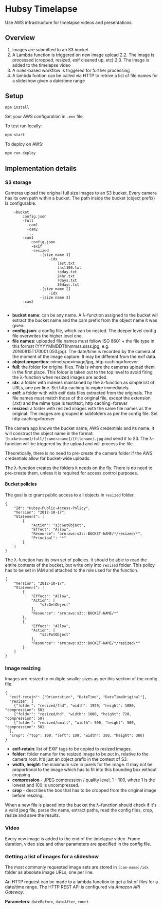# Hubsy Timelapse

Use AWS infrastructure for timelapse videos and presentations.

## Overview

1. Images are submitted to an S3 bucket.
2. A Lambda function is triggered on new image upload
2.2. The image is processed (cropped, resized, exif cleaned up, etc)
2.3. The image is added to the timelapse video
3. A rules-based workflow is triggered for further processing
4. A lambda funtion can be called via HTTP to retrive a list of file names for a slideshow given a date/time range

## Setup

```bash
npm install
```
Set your AWS configuration in `.env` file.

To test run locally:
```bash
npm start
```

To deploy on AWS:
```bash
npm run deploy
```


## Implementation details

### S3 storage

Cameras upload the original full size images to an S3 bucket. Every camera has its own path within a bucket. The path inside the bucket (object prefix) is configurable.

```
    -bucket
        config.json
        -full
          -cam1
          -cam2
          ...
        -cam1
            config.json
            -exif
            -resized
                -[size name 1]
                    -idx
                        last.txt
                        last100.txt
                        today.txt
                        24hr.txt
                        7days.txt
                        30days.txt
                -[size name 2]
                    -idx
                -[size name 3]
        -cam2
        ...
```

* **bucket name**: can be any name. A λ-function assigned to the bucket will extract the bucket name and the cam prefix from the object name it was given.
* **config.json**: a config file, which can be nested. The deeper level config file overwrites the higher level one.
* **file names**: uploaded file names must follow ISO 8601 + the file type in this format (YYYYMMDDThhmmss.ssss.jpg, e.g. 20160815T170001.050.jpg). The date/time is recorded by the camera at the moment of the image capture. It may be different from the exif data.
* **object properties**: mimetype=image/jpg, http caching=forever
* **full**: the folder for original files. This is where the cameras upload them in the first place. This folder is taken out to the top level to avoid firing the λ-function when resized images are added.
* **idx**: a folder with indexes maintained by the λ-function as simple list of URLs, one per line. Set http caching to expire immediately.
* **exif**: a folder with with exif data files extracted from the originals. The file names must match those of the original file, except the extension (.txt) and the mime type is text/text, http caching=forever
* **resized**: a folder with resized images with the same file names as the original. The images are grouped in subfolders as per the config file. Set http caching=forever

The camera app knows the bucket name, AWS credentials and its name. It will construct the object name in the format: `[bucketname]/full/[cameraname]/[filename].jpg` and send it to S3. The λ-function will be triggered by the upload and will process the file.

Theoretically, there is no need to pre-create the camera folder if the AWS credentials allow for bucket-wide uploads.

The λ-function creates the folders it needs on the fly. There is no need to pre-create them, unless it is required for access control purposes.

#### Bucket policies

The goal is to grant public access to all objects in `resized` folder.

```
{
	"Id": "Hubsy-Public-Access-Policy",
	"Version": "2012-10-17",
	"Statement": [
		{
			"Action": "s3:GetObject",
			"Effect": "Allow",
			"Resource": "arn:aws:s3:::BUCKET-NAME/*/resized/*",
			"Principal": "*"
		}
	]
}
```

The λ-function has its own set of policies. It should be able to read the entire contents of the bucket, but write only into `resized` folder. This policy has to be set in IAM and attached to the role used for the function.

```
{
    "Version": "2012-10-17",
    "Statement": [
        {
            "Effect": "Allow",
            "Action": [
                "s3:GetObject"
            ],
            "Resource": "arn:aws:s3:::BUCKET-NAME/*"
        },
        {
            "Effect": "Allow",
            "Action": [
                "s3:PutObject"
            ],
            "Resource": "arn:aws:s3:::BUCKET-NAME/*/resized/*"
        }
    ]
}
```

### Image resizing

Images are resized to multiple smaller sizes as per this section of the config file:

    {
      "exif-retain": ["Orientation", "DateTime", "DateTimeOriginal"],
      "resize": [
        {"folder": "resized/fhd", "width": 1920, "height": 1080, "compression": 50}
        {"folder": "resized/hd", "width": 1080, "height": 720, "compression": 50}
        {"folder": "resized/small", "width": 500, "height": 500, "compression": 50}
      ],
      "crop": {"top": 100, "left": 100,	"width": 300, "height": 300}
    }

* **exif-retain**: list of EXIF tags to be copied to resized images.
* **folder**: folder name for the resized image to be put in, relative to the camera root. It's just an object prefix in the context of S3.
* **width**, **height**: the maximum size in pixels for the image. It may not be proportional to the image which has to fit into this bounding box without cropping.
* **compression** - JPEG compression / quality level, 1 - 100, where 1 is the lowest and 100 is uncompressed.
* **crop** - describes the box that has to be cropped from the original image before resizing.

When a new file is placed into the bucket the λ-function should check if it's a valid jpeg file, parse the name, extract paths, read the config files, crop, resize and save the results.

### Video

Every new image is added to the end of the timelapse video. Frame duration, video size and other parameters are specified in the config file.

### Getting a list of images for a slideshow

The most commonly requested image sets are stored in `[cam-name]/idx` folder as absolute image URLs, one per line.

An HTTP request can be made to a lambda function to get a list of files for a date/time range. The HTTP REST API is configured via _Amazon API Gateway_.

**Parameters**: `dateBefore`, `dateAfter`, `count`.
